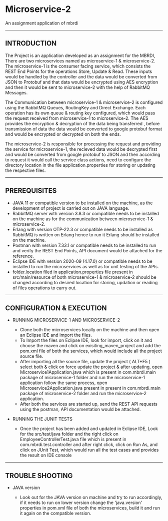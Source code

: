 # Microservice-2
An assignment application of mbrdi

------------
INTRODUCTION
------------

The Project is an application developed as an assignment for the MBRDI, There are two microservices named as microservice-1 & microservice-2. The microservice-1 is the
consumer facing service, which consists the REST End Points for the operations Store, Update & Read. These inputs would be handled by the controller and the data would
be converted from JSON to Protobuf and that data would be encrypted using AES encryption and then it would be sent to microservice-2 with the help of RabbitMQ Messages. 

The Communication between microservice-1 & microservice-2 is configured using the RabbitMQ Queues, RoutingKey and Direct Exchange. Each operation has its own queue & 
routing key configured, which would pass the request received from microservice-1 to microservice-2. The AES provides the encryption & decryption of the data being 
transferred , before transmission of data the data would be converted to google protobuf format and would be encrypted or decrypted on both the ends.

The microservice-2 is responsible for processing the request and providing the service for microservice-1, the recieved data would be decrypted first and would be 
converted from google protobuf to JSON and then according to request it would call the service class actions, need to configure the directory location in the file
application.properties for storing or updating the respective files.

-------------
PREREQUISITES
-------------

* JAVA 11 or compatible version to be installed on the machine, as the development of project is carried out on JAVA language.
* RabbitMQ server with version 3.8.3 or compatible needs to be installed on the machine as for the communication between microservice-1 & microservice-2.  
* Erlang with version OTP-22.3 or compatible needs to be installed as RabbitMQ is written on Erlang hence to run it Erlang should be installed on the machine.
* Postman with version 7.33.1 or compatible needs to be installed to run and verify the REST End Points, API document would be attached for the reference.
* Eclipse IDE with version 2020-09 (4.17.0) or compatible needs to be installed to run the microservices as well as for unit testing of the APIs.
* folder.location filed in application.properties file present in src/main/resource of both microservice-1 & microservice-2 should be changed according to desired 
  location for storing, updation or reading of files operations to carry out.

-------------------------
CONFIGURATION & EXECUTION
-------------------------

* RUNNING MICROSERVICE-1 AND MICROSERVICE-2

  - Clone both the microservices locally on the machine and then open an Eclipse IDE and import the files.
  - To Import the files on Eclipse IDE, look for import, click on it and choose the maven and click on exisiting_maven_project and add the pom.xml file of both the 
    services, which would include all the project source file.
  - After importing all the source file, update the project ( ALT+F5 ) select both & click on force update the project & after updating, open Microservice1Application.java
    which is present in com.mbrdi.main package of microservice-1 folder and run the microservice-1 application follow the same process, open Microservice2Application.java
    present in present in com.mbrdi.main package of microservice-2 folder and run the microservice-2 application.
  - After both the services are started up, send the REST API requests using the postman, API documentation would be attached.

* RUNNING THE JUNIT TESTS

  - Once the project has been added and updated in Eclipse IDE, Look for the src/test/java folder and the right click on EmployeeControllerTest.java file which is present
    in com.mbrdi.test.controller and after right click, click on Run As, and click on JUnit Test, which would run all the test cases and provides the result on IDE console   

----------------
TROUBLE SHOOTING
----------------

* JAVA version  
  
  - Look out for the JAVA version on machine and try to run accordingly, if it needs to run on lower version change the 'java.version' properties in pom.xml file of both
    the microservices, build it and run it again on the compatible version.   
